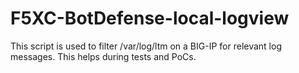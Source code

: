 # F5XC-BotDefense-local-logview

This script is used to filter /var/log/ltm on a BIG-IP for relevant log messages. This helps during tests and PoCs.
